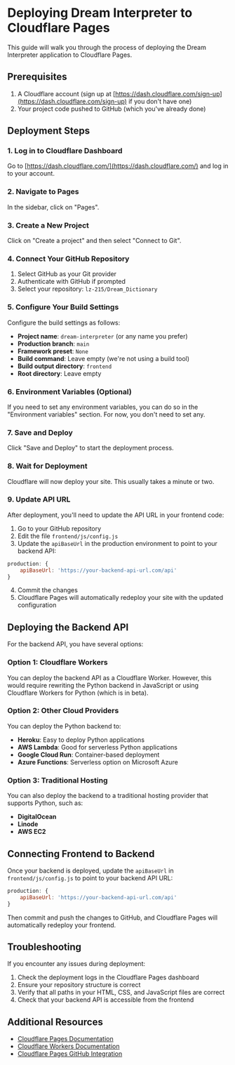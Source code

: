 # Deploying Dream Interpreter to Cloudflare Pages

This guide will walk you through the process of deploying the Dream Interpreter application to Cloudflare Pages.

## Prerequisites

1. A Cloudflare account (sign up at [https://dash.cloudflare.com/sign-up](https://dash.cloudflare.com/sign-up) if you don't have one)
2. Your project code pushed to GitHub (which you've already done)

## Deployment Steps

### 1. Log in to Cloudflare Dashboard

Go to [https://dash.cloudflare.com/](https://dash.cloudflare.com/) and log in to your account.

### 2. Navigate to Pages

In the sidebar, click on "Pages".

### 3. Create a New Project

Click on "Create a project" and then select "Connect to Git".

### 4. Connect Your GitHub Repository

1. Select GitHub as your Git provider
2. Authenticate with GitHub if prompted
3. Select your repository: `lz-215/Dream_Dictionary`

### 5. Configure Your Build Settings

Configure the build settings as follows:

- **Project name**: `dream-interpreter` (or any name you prefer)
- **Production branch**: `main`
- **Framework preset**: `None`
- **Build command**: Leave empty (we're not using a build tool)
- **Build output directory**: `frontend`
- **Root directory**: Leave empty

### 6. Environment Variables (Optional)

If you need to set any environment variables, you can do so in the "Environment variables" section. For now, you don't need to set any.

### 7. Save and Deploy

Click "Save and Deploy" to start the deployment process.

### 8. Wait for Deployment

Cloudflare will now deploy your site. This usually takes a minute or two.

### 9. Update API URL

After deployment, you'll need to update the API URL in your frontend code:

1. Go to your GitHub repository
2. Edit the file `frontend/js/config.js`
3. Update the `apiBaseUrl` in the production environment to point to your backend API:

```javascript
production: {
    apiBaseUrl: 'https://your-backend-api-url.com/api'
}
```

4. Commit the changes
5. Cloudflare Pages will automatically redeploy your site with the updated configuration

## Deploying the Backend API

For the backend API, you have several options:

### Option 1: Cloudflare Workers

You can deploy the backend API as a Cloudflare Worker. However, this would require rewriting the Python backend in JavaScript or using Cloudflare Workers for Python (which is in beta).

### Option 2: Other Cloud Providers

You can deploy the Python backend to:

- **Heroku**: Easy to deploy Python applications
- **AWS Lambda**: Good for serverless Python applications
- **Google Cloud Run**: Container-based deployment
- **Azure Functions**: Serverless option on Microsoft Azure

### Option 3: Traditional Hosting

You can also deploy the backend to a traditional hosting provider that supports Python, such as:

- **DigitalOcean**
- **Linode**
- **AWS EC2**

## Connecting Frontend to Backend

Once your backend is deployed, update the `apiBaseUrl` in `frontend/js/config.js` to point to your backend API URL:

```javascript
production: {
    apiBaseUrl: 'https://your-backend-api-url.com/api'
}
```

Then commit and push the changes to GitHub, and Cloudflare Pages will automatically redeploy your frontend.

## Troubleshooting

If you encounter any issues during deployment:

1. Check the deployment logs in the Cloudflare Pages dashboard
2. Ensure your repository structure is correct
3. Verify that all paths in your HTML, CSS, and JavaScript files are correct
4. Check that your backend API is accessible from the frontend

## Additional Resources

- [Cloudflare Pages Documentation](https://developers.cloudflare.com/pages/)
- [Cloudflare Workers Documentation](https://developers.cloudflare.com/workers/)
- [Cloudflare Pages GitHub Integration](https://developers.cloudflare.com/pages/platform/github-integration/)
